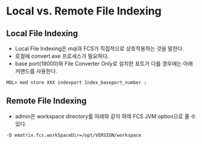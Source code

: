 # Local vs. Remote File Indexing
## Local File Indexing
- Local File Indexing은 mql과 FCS가 직접적으로 상호작용하는 것을 말한다.
- 로컬에 convert.exe 프로세스가 필요하다.
- base port(19000)와 File Converter Only로 설치한 포트가 다를 경우에는 아래 커맨드를 사용한다.
```
MQL> mod store XXX indexport Index_baseport_number ;
```
## Remote File Indexing
- admin은 workspace directory를 아래와 같이 하여 FCS JVM option으로 줄 수 있다.
```
-D ematrix.fcs.workSpaceDir=/opt/VERSION/workspace
```
